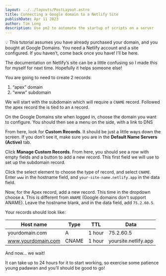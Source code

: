 ```yaml
---
layout: ../../layouts/PostLayout.astro
title: Connecting a Google domain to a Netlify Site
publishDate: Apr 11 2023
author: Tim Long
description: Use pm2 to automate the startup of scripts on a server
---
```


<aside class="border-2 border-secondary text-secondary p-8 my-8">
💡 This tutorial assumes you have already purchased your domain, and you bought at Google Domains. You need a Netlify account and a site configured. If you haven’t, come back once you have! I’ll be here.
</aside>

The documentation on Netlify’s site can be a little confusing so I made this for myself for next time. Hopefully it helps someone else!

You are going to need to create 2 records:

1. “apex” domain
2. “www” subdomain

We will start with the subdomain which will require a `CNAME` record. Followed the apex record the is tied to an `A` record.

<!-- ![The domain side menu with DNS selected](https://s3-us-west-2.amazonaws.com/secure.notion-static.com/110c5af6-d185-46ab-8557-d00843695b87/Screenshot_2023-04-11_at_10.38.50_PM.png) -->
<!--
The domain side menu with DNS selected -->

On the Google Domains site when logged in, choose the domain you want to configure. You should then see a menu on the side, with a link to DNS

From here, look for **Custom Records**. It should be just a little ways down the screen. If you don’t see it, make sure you are in the **Default Name Servers (Active)** tab.

Click **Manage Custom Records**. From here, you should see a row with empty fields and a button to add a new record. This first field we will use to set up the subdomain record.

Click the select element to choose the type of record, and select `CNAME`. Enter `www` in the hostname field, and `your-site-name.netlify.app` in the data field.

Now, for the Apex record, add a new record. This time in the dropdown choose `A`. This is different from `ANAME` (Google domains don't support ANAME). Leave the hostname blank, and in the data field, add `75.2.60.5`.

Your records should look like:

| Host name          | Type  | TTL    | Data                 |
| ------------------ | ----- | ------ | -------------------- |
| yourdomain.com     | A     | 1 hour | 75.2.60.5            |
| www.yourdomain.com | CNAME | 1 hour | yoursite.netlify.app |

And now… we wait!

It can take up to 24 hours for it to start working, so exercise some patience young padawan and you’ll should be good to go!
